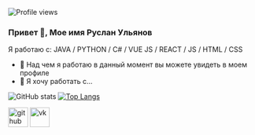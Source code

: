 ![Profile views](https://gpvc.arturio.dev/Hamrusy) 
### Привет 👋, Мое имя Руслан Ульянов 

Я работаю с: JAVA / PYTHON / C# / VUE JS / REACT / JS / HTML / CSS


- 🔭 Над чем я работаю в данный момент вы можете увидеть в моем профиле
- 👯 Я хочу работать с...

![GitHub stats](https://github-readme-stats.vercel.app/api?username=Hamrusy&theme=synthwave&show_icons=true)
[![Top Langs](https://github-readme-stats.vercel.app/api/top-langs/?username=hamrusy&langs_count=8)](https://github.com/hamrusy/github-readme-stats)

[<img src='https://cdn.jsdelivr.net/npm/simple-icons@3.0.1/icons/github.svg' alt='github' height='40'>](https://github.com/Hamrusy)  [<img src='https://cdn.jsdelivr.net/npm/simple-icons@3.0.1/icons/vk.svg' alt='vk' height='40'>](https://vk.com/xvare.music)  




   
